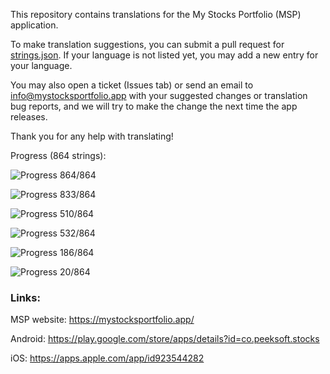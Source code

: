 This repository contains translations for the My Stocks Portfolio (MSP) application.

To make translation suggestions, you can submit a pull request for [strings.json](https://github.com/mystocksportfolio/translations/blob/main/strings.json). If your language is not listed yet, you may add a new entry for your language.

You may also open a ticket (Issues tab) or send an email to info@mystocksportfolio.app with your suggested changes or translation bug reports, and we will try to make the change the next time the app releases.

Thank you for any help with translating!

Progress (864 strings):

![Progress](https://progress-bar.dev/100?title=en&width=120) 864/864

![Progress](https://progress-bar.dev/96?title=tr&width=120) 833/864

![Progress](https://progress-bar.dev/59?title=zh-Hant-TW&width=120) 510/864

![Progress](https://progress-bar.dev/62?title=fr&width=120) 532/864

![Progress](https://progress-bar.dev/22?title=de&width=120) 186/864

![Progress](https://progress-bar.dev/2?title=zh&width=120) 20/864

### Links:

MSP website: https://mystocksportfolio.app/

Android: https://play.google.com/store/apps/details?id=co.peeksoft.stocks

iOS: https://apps.apple.com/app/id923544282
